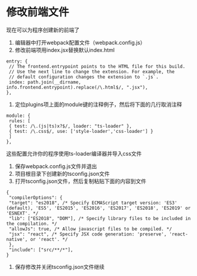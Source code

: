 # 修改前端文件

现在可以为程序创建新的前端了

1. 编辑器中打开webpack配置文件（webpack.config.js）
2. 修改前端项用index.jsx替换默认index.html

```text
entry: {
 // The frontend.entrypoint points to the HTML file for this build.
 // Use the next line to change the extension. For example, the
 // default configuration changes the extension to `.js`.
 index: path.join(__dirname, info.frontend.entrypoint).replace(/\.html$/, ".jsx"),
},
```

1. 定位plugins项上面的module键的注释例子，然后将下面的几行取消注释

```text
module: {
 rules: [
 { test: /\.(js|ts)x?$/, loader: "ts-loader" },
 { test: /\.css$/, use: ['style-loader','css-loader'] }
 ]
},
```

这些配置允许你的程序使用ts-loader编译器并导入css文件

1. 保存webpack.config.js文件并退出
2. 项目根目录下创建新的tsconfig.json文件
3. 打开tsconfig.json文件，然后复制粘贴下面的内容到文件

```text
{
 "compilerOptions": {
 "target": "es2018", /* Specify ECMAScript target version: 'ES3' (default), 'ES5', 'ES2015', 'ES2016', 'ES2017', 'ES2018', 'ES2019' or 'ESNEXT'. */
 "lib": ["ES2018", "DOM"], /* Specify library files to be included in the compilation. */
 "allowJs": true, /* Allow javascript files to be compiled. */
 "jsx": "react", /* Specify JSX code generation: 'preserve', 'react-native', or 'react'. */
 },
 "include": ["src/**/*"],
}
```

1. 保存修改并关闭tsconfig.json文件继续

